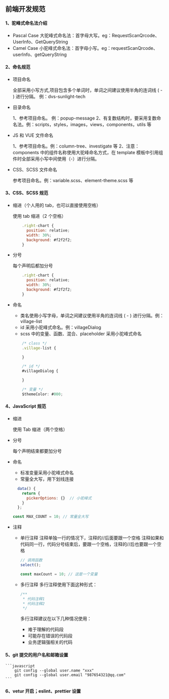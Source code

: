 ## 前端开发规范

#### 1、驼峰式命名法介绍

- Pascal Case 大驼峰式命名法：首字母大写。eg：RequestScanQrcode、UserInfo、GetQueryString
- Camel Case 小驼峰式命名法：首字母小写。eg：requestScanQrcode、userInfo、getQueryString

#### 2、命名规范

- 项目命名

  全部采用小写方式,项目包含多个单词时，单词之间建议使用半角的连词线 ( - ) 进行分隔。 例：dvs-sunlight-tech

- 目录命名

  1、参考项目命名。 例：popup-message
  2、有复数结构时，要采用复数命名法。例：scripts，styles，images，views，components，utils 等

- JS 和 VUE 文件命名

  1、参考项目命名。例：column-tree、investigate 等
  2、注意：components 中的组件名称使用大驼峰命名方式，在 template 模板中引用组件时全部采用小写中间使用（-）进行分隔。

- CSS、SCSS 文件命名

  参考项目命名。例：variable.scss、element-theme.scss 等

#### 3、CSS、SCSS 规范

- 缩进（个人用的 tab，也可以直接使用空格）

  使用 tab 缩进（2 个空格）

  ```javascript
      .right-chart {
        position: relative;
        width: 30%;
        background: #f2f2f2;
      }
  ```

- 分号

  每个声明后都加分号

  ```javascript
      .right-chart {
        position: relative;
        width: 30%;
        background: #f2f2f2;
      }
  ```

- 命名

  - 类名使用小写字母，单词之间建议使用半角的连词线 ( - ) 进行分隔。例：village-list
  - id 采用小驼峰式命名。例：villageDialog
  - scss 中的变量、函数、混合、placeholder 采用小驼峰式命名

  ```javascript
      /* class */
      .village-list {

      }

      /* id */
      #villageDialog {

      }

      /* 变量 */
      $themeColor: #000;

  ```

#### 4、JavaScript 规范

- 缩进

  使用 Tab 缩进（两个空格）

- 分号

  每个声明结束都要加分号

- 命名

  - 标准变量采用小驼峰式命名
  - 常量全大写，用下划线连接

  ```javascript
    data() {
      return {
        pickerOptions: {}  // 小驼峰式
      }
    };

  const MAX_COUNT = 10; // 常量全大写
  ```

- 注释

  - 单行注释
    注释单独一行的情况下，注释的//后面要跟一个空格
    注释如果和代码同一行，代码分号结束后，要跟一个空格，注释的//后也要跟一个空格

    ```javascript
    // 调用函数
    select();

    const maxCount = 10; // 这是一个变量
    ```

  - 多行注释
    多行注释使用下面这种形式：

    ```javascript
    /**
     * 代码注释1
     * 代码注释2
     */
    ```

    多行注释建议在以下几种情况使用：

    - 难于理解的代码段
    - 可能存在错误的代码段
    - 业务逻辑强相关的代码

#### 5、git 提交的用户名和邮箱设置

    ```javascript
        git config --global user.name "xxx"
        git config --global user.email "987654321@qq.com"
    ```

#### 6、vetur 开启；eslint、prettier 设置
